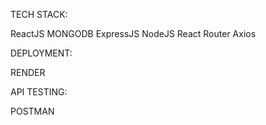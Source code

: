 TECH STACK:

ReactJS
MONGODB
ExpressJS
NodeJS
React Router
Axios

DEPLOYMENT:

RENDER

API TESTING:

POSTMAN 
